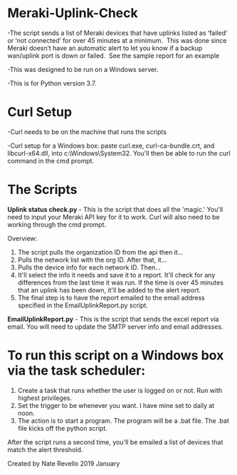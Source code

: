 # Meraki-Uplink-Check
-The script sends a list of Meraki devices that have uplinks listed as ‘failed’ or ‘not connected’ for over 45 minutes at a minimum.   This was done since Meraki doesn’t have an automatic alert to let you know if a backup wan/uplink port is down or failed.  See the sample report for an example

-This was designed to be run on a Windows server.

-This is for Python version 3.7.  

# Curl Setup
-Curl needs to be on the machine that runs the scripts

-Curl setup for a Windows box: paste curl.exe, curl-ca-bundle.crt, and libcurl-x64.dll, into c:\Windows\System32.  You'll then be able to run the curl command in the cmd prompt.

# The Scripts
**Uplink status check.py** - This is the script that does all the 'magic.'  You'll need to input your Meraki API key for it to work.  Curl will also need to be working through the cmd prompt.

Overview:
1. The script pulls the organization ID from the api then it...
2. Pulls the network list with the org ID.  After that, it...
3. Pulls the device info for each network ID. Then...
4. It'll select the info it needs and save it to a report.  It'll check for any differences from the last time it was run.  If the time is over 45 minutes that an uplink has been down, it'll be added to the alert report.
5. The final step is to have the report emailed to the email address specified in the EmailUplinkReport.py script.

**EmailUplinkReport.py** - This is the script that sends the excel report via email.  You will need to update the SMTP server info and email addresses.

# To run this script on a Windows box via the task scheduler:
1. Create a task that runs whether the user is logged on or not.  Run with highest privileges.
2. Set the trigger to be whenever you want.  I have mine set to daily at noon.
3. The action is to start a program.  The program will be a .bat file. The .bat file kicks off the python script.

After the script runs a second time, you'll be emailed a list of devices that match the alert threshold.   

Created by Nate Revello 2019 January
